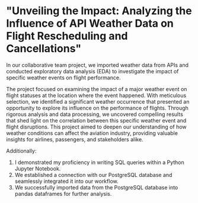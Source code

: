 # "Unveiling the Impact: Analyzing the Influence of API Weather Data on Flight Rescheduling and Cancellations"
In our collaborative team project, we imported weather data from APIs and conducted exploratory data analysis (EDA) to investigate the impact of specific weather events on flight performance. 

The project focused on examining the impact of a major weather event on flight statuses at the location where the event happened. With meticulous selection, we identified a significant weather occurrence that presented an opportunity to explore its influence on the performance of flights. Through rigorous analysis and data processing, we uncovered compelling results that shed light on the correlation between this specific weather event and flight disruptions. This project aimed to deepen our understanding of how weather conditions can affect the aviation industry, providing valuable insights for airlines, passengers, and stakeholders alike.

Additionally:

1. I demonstrated my proficiency in writing SQL queries within a Python Jupyter Notebook.
2. We established a connection with our PostgreSQL database and seamlessly integrated it into our workflow.
3. We successfully imported data from the PostgreSQL database into pandas dataframes for further analysis.
